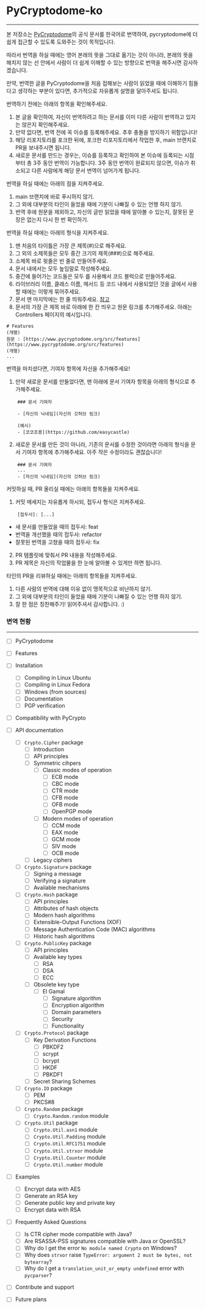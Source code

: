 # PyCryptodome-ko

---

본 저장소는 [PyCryptodome](https://www.pycryptodome.org/)의 공식 문서를 한국어로 번역하여, pycryptodome에 더 쉽게 접근할 수 있도록 도와주는 것이 목적입니다.

따라서 번역을 하실 때에는 영어 본래의 뜻을 그대로 옮기는 것이 아니라, 본래의 뜻을 해치지 않는 선 안에서 사람이 더 쉽게 이해할 수 있는 방향으로 번역을 해주시면 감사하겠습니다.

만약, 번역한 글을 PyCryptodome을 처음 접해보는 사람이 읽었을 때에 이해하기 힘들다고 생각하는 부분이 있다면, 추가적으로 자유롭게 설명을 달아주셔도 됩니다.

번역하기 전에는 아래의 항목을 확인해주세요.

1. 본 글을 확인하여, 자신이 번역하려고 하는 문서를 이미 다른 사람이 번역하고 있지는 않은지 확인해주세요.
2. 만약 없다면, 번역 전에 꼭 이슈를 등록해주세요. 추후 충돌을 방지하기 위함입니다!
3. 해당 리포지토리를 포크한 뒤에, 포크한 리포지토리에서 작업한 후, main 브랜치로 PR을 보내주시면 됩니다.
4. 새로운 문서를 만드는 경우는, 이슈를 등록하고 확인하여 본 이슈에 등록되는 시점부터 총 3주 동안 번역이 가능합니다. 3주 동안 번역이 완료되지 않으면, 이슈가 취소되고 다른 사람에게 해당 문서 번역이 넘어가게 됩니다.

번역을 하실 때에는 아래의 점을 지켜주세요.

1. main 브랜치에 바로 푸시하지 않기.
2. 그 외에 대부분의 타인이 들었을 때에 기분이 나빠질 수 있는 언행 하지 않기.
3. 번역 후에 원문을 제외하고, 자신의 글만 읽었을 때에 알아볼 수 있는지, 잘못된 문장은 없는지 다시 한 번 확인하기.

번역을 하실 때에는 아래의 형식을 지켜주세요.

1. 맨 처음의 타이틀은 가장 큰 제목(#)으로 해주세요.
2. 그 외의 소제목들은 모두 중간 크기의 제목(###)으로 해주세요.
3. 소제목 바로 윗줄은 빈 줄로 만들어주세요.
4. 문서 내에서는 모두 높임말로 작성해주세요.
5. 중간에 들어가는 코드들은 모두 를 사용해서 코드 블럭으로 만들어주세요.
6. 라이브러리 이름, 클래스 이름, 메서드 등 코드 내에서 사용되었던 것을 글에서 사용할 때에는 이렇게 묶어주세요.
7. 문서 맨 마지막에는 한 줄 띄워주세요. [참고](https://velog.io/@doondoony/posix-eol)
8. 문서의 가장 큰 제목 바로 아래에 한 칸 띄우고 원문 링크를 추가해주세요. 아래는 Controllers 페이지의 예시입니다.

```
# Features
(개행)
원문 : [https://www.pycryptodome.org/src/features](https://www.pycryptodome.org/src/features)
(개행)
...
```

번역을 마치셨다면, 기여자 항목에 자신을 추가해주세요!

1. 만약 새로운 문서를 만들었다면, 맨 아래에 문서 기여자 항목을 아래의 형식으로 추가해주세요.

```
    ### 문서 기여자

    - [자신의 닉네임](자신의 깃허브 링크)

    (예시)
    - [코코조용](https://github.com/easycastle)
```

2. 새로운 문서를 만든 것이 아니라, 기존의 문서를 수정한 것이라면 아래의 형식을 문서 기여자 항목에 추가해주세요. 아주 작은 수정이라도 괜찮습니다!

```
    ### 문서 기여자
    ...
    - [자신의 닉네임](자신의 깃허브 링크)
```

커밋하실 때, PR 올리실 때에는 아래의 항목들을 지켜주세요.

1. 커밋 메세지는 자유롭게 하시되, 접두사 형식은 지켜주세요.

```
    [접두사]: [...]
```

- 새 문서를 만들었을 때의 접두사: feat
- 번역을 개선했을 때의 접두사: refactor
- 잘못된 번역을 고쳤을 때의 접두사: fix

2. PR 템플릿에 맞춰서 PR 내용을 작성해주세요.
3. PR 제목은 자신의 작업물을 한 눈에 알아볼 수 있게만 하면 됩니다.

타인의 PR을 리뷰하실 때에는 아래의 항목들을 지켜주세요.

1. 다른 사람의 번역에 대해 이유 없이 맹목적으로 비난하지 않기.
2. 그 외에 대부분의 타인이 들었을 때에 기분이 나빠질 수 있는 언행 하지 않기.
3. 잘 한 점은 칭찬해주기!
   읽어주셔서 감사합니다. :)

### 변역 현황

---

- [ ] PyCryptodome

- [ ] Features

- [ ] Installation

  - [ ] Compiling in Linux Ubuntu
  - [ ] Compiling in Linux Fedora
  - [ ] Windows (from sources)
  - [ ] Documentation
  - [ ] PGP verification

- [ ] Compatibility with PyCrypto

- [ ] API documentation

  - [ ] `Crypto.Cipher` package
    - [ ] Introduction
    - [ ] API principles
    - [ ] Symmetric cihpers
      - [ ] Classic modes of operation
        - [ ] ECB mode
        - [ ] CBC mode
        - [ ] CTR mode
        - [ ] CFB mode
        - [ ] OFB mode
        - [ ] OpenPGP mode
      - [ ] Modern modes of operation
        - [ ] CCM mode
        - [ ] EAX mode
        - [ ] GCM mode
        - [ ] SIV mode
        - [ ] OCB mode
    - [ ] Legacy ciphers
  - [ ] `Crypto.Signature` package
    - [ ] Signing a message
    - [ ] Verifying a signature
    - [ ] Available mechanisms
  - [ ] `Crypto.Hash` package
    - [ ] API principles
    - [ ] Attributes of hash objects
    - [ ] Modern hash algorithms
    - [ ] Extensible-Output Functions (XOF)
    - [ ] Message Authentication Code (MAC) algorithms
    - [ ] Historic hash algorithms
  - [ ] `Crypto.PublicKey` package
    - [ ] API principles
    - [ ] Available key types
      - [ ] RSA
      - [ ] DSA
      - [ ] ECC
    - [ ] Obsolete key type
      - [ ] El Gamal
        - [ ] Signature algorithm
        - [ ] Encryption algorithm
        - [ ] Domain parameters
        - [ ] Security
        - [ ] Functionality
  - [ ] `Crypto.Protocol` package
    - [ ] Key Derivation Functions
      - [ ] PBKDF2
      - [ ] scrypt
      - [ ] bcrypt
      - [ ] HKDF
      - [ ] PBKDF1
    - [ ] Secret Sharing Schemes
  - [ ] `Crypto.IO` package
    - [ ] PEM
    - [ ] PKCS#8
  - [ ] `Crypto.Random` package
    - [ ] `Crypto.Random.random` module
  - [ ] `Crypto.Util` package
    - [ ] `Crypto.Util.asn1` module
    - [ ] `Crypto.Util.Padding` module
    - [ ] `Crypto.Util.RFC1751` module
    - [ ] `Crypto.Util.strxor` module
    - [ ] `Crypto.Util.Counter` module
    - [ ] `Crypto.Util.number` module

- [ ] Examples

  - [ ] Encrypt data with AES
  - [ ] Generate an RSA key
  - [ ] Generate public key and private key
  - [ ] Encrypt data with RSA

- [ ] Frequently Asked Questions

  - [ ] Is CTR cipher mode compatible with Java?
  - [ ] Are RSASSA-PSS signatures compatible with Java or OpenSSL?
  - [ ] Why do I get the error `No module named Crypto` on Windows?
  - [ ] Why does `strxor` raise `TypeError: argument 2 must be bytes, not bytearray`?
  - [ ] Why do I get a `translation_unit_or_empty undefined` error with `pycparser`?

- [ ] Contribute and support

- [ ] Future plans
